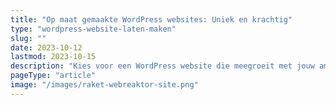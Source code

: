 ```yaml
---
title: "Op maat gemaakte WordPress websites: Uniek en krachtig"
type: "wordpress-website-laten-maken"
slug: ""
date: 2023-10-12
lastmod: 2023-10-15
description: "Kies voor een WordPress website die meegroeit met jouw ambities. Onze op maat gemaakte oplossingen bieden design, functionaliteit en gebruiksgemak."
pageType: "article"
image: "/images/raket-webreaktor-site.png"
---
```



